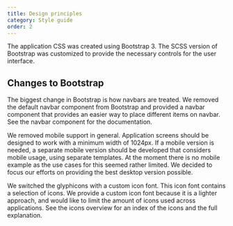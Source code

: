 ```yaml
---
title: Design principles
category: Style guide
order: 2
---
```


The application CSS was created using Bootstrap 3. The SCSS version of Bootstrap was customized to provide the necessary controls for the user interface.

## Changes to Bootstrap

The biggest change in Bootstrap is how navbars are treated. We removed the default navbar component from Bootstrap and provided a navbar component that provides an easier way to place different items on navbar. See the navbar component for the documentation. 

We removed mobile support in general. Application screens should be designed to work with a minimum width of 1024px. If a mobile version is needed, a separate mobile version should be developed that considers mobile usage, using separate templates. At the moment there is no mobile example as the use cases for this seemed rather limited. We decided to focus our efforts on providing the best desktop version possible.

We switched the glyphicons with a custom icon font. This icon font contains a selection of icons. We provide a custom icon font because it is a lighter approach, and would like to limit the amount of icons used across applications. See the icons overview for an index of the icons and the full explanation.
